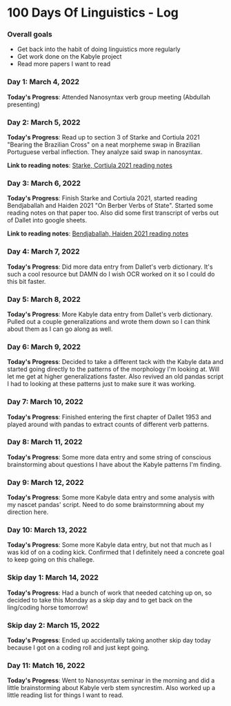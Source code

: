 # 100 Days Of Linguistics - Log

### Overall goals
- Get back into the habit of doing linguistics more regularly
- Get work done on the Kabyle project
- Read more papers I want to read

### Day 1: March 4, 2022 

**Today's Progress**: Attended Nanosyntax verb group meeting (Abdullah presenting)

### Day 2: March 5, 2022 

**Today's Progress**: Read up to section 3 of Starke and Cortiula 2021 "Bearing the Brazilian Cross" on a neat morpheme swap in Brazilian Portuguese verbal inflection. They analyze said swap in nanosyntax.

**Link to reading notes**: [Starke, Cortiula 2021 reading notes](https://github.com/nbbaier/Dendron/blob/968e7774168d1772fe5d2740da0c472f5da19f19/vault/reading.starke-cortiula-2021.md)

### Day 3: March 6, 2022

**Today's Progress**: Finish Starke and Cortiula 2021, started reading Bendjaballah and Haiden 2021 "On Berber Verbs of State". Started some reading notes on that paper too. Also did some first transcript of verbs out of Dallet into google sheets.

**Link to reading notes**: [Bendjaballah, Haiden 2021 reading notes](https://github.com/nbbaier/Dendron/blob/968e7774168d1772fe5d2740da0c472f5da19f19/vault/reading.bendjaballah-haiden-2021.md)

### Day 4: March 7, 2022

**Today's Progress**: Did more data entry from Dallet's verb dictionary. It's such a cool resource but DAMN do I wish OCR worked on it so I could do this bit faster.

### Day 5: March 8, 2022

**Today's Progress**: More Kabyle data entry from Dallet's verb dictionary. Pulled out a couple generalizations and wrote them down so I can think about them as I can go along as well.


### Day 6: March 9, 2022

**Today's Progress**: Decided to take a different tack with the Kabyle data and started going directly to the patterns of the morphology I'm looking at. Will let me get at higher generalizations faster. Also revived an old pandas script I had to looking at these patterns just to make sure it was working. 

### Day 7: March 10, 2022

**Today's Progress**: Finished entering the first chapter of Dallet 1953 and played around with pandas to extract counts of different verb patterns.


### Day 8: March 11, 2022

**Today's Progress**: Some more data entry and some string of conscious brainstorming about questions I have about the Kabyle patterns I'm finding. 


### Day 9: March 12, 2022

**Today's Progress**: Some more Kabyle data entry and some analysis with my nascet pandas' script. Need to do some brainstormning about my direction here.


### Day 10: March 13, 2022

**Today's Progress**: Some more Kabyle data entry, but not that much as I was kid of on a coding kick. Confirmed that I definitely need a concrete goal to keep going on this challege.

### Skip day 1: March 14, 2022

**Today's Progress**: Had a bunch of work that needed catching up on, so decided to take this Monday as a skip day and to get back on the ling/coding horse tomorrow! 

### Skip day 2: March 15, 2022
**Today's Progress**: Ended up accidentally taking another skip day today because I got on a coding roll and just kept going. 

### Day 11: Match 16, 2022

**Today's Progress**: Went to Nanosyntax seminar in the morning and did a little brainstorming about Kabyle verb stem syncrestim. Also worked up a little reading list for things I want to read. 

<!-- ### Day 11: 3/16/2022
### Day 12: 3/17/2022
### Day 13: 3/18/2022
### Day 14: 3/19/2022
### Day 15: 3/20/2022
### Day 16: 3/21/2022
### Day 17: 3/22/2022
### Day 18: 3/23/2022
### Day 19: 3/24/2022
### Day 20: 3/25/2022
### Day 21: 3/26/2022
### Day 22: 3/27/2022
### Day 23: 3/28/2022
### Day 24: 3/29/2022
### Day 25: 3/30/2022
### Day 26: 3/31/2022
### Day 27: 4/1/2022
### Day 28: 4/2/2022
### Day 29: 4/3/2022
### Day 30: 4/4/2022
### Day 31: 4/5/2022
### Day 32: 4/6/2022
### Day 33: 4/7/2022
### Day 34: 4/8/2022
### Day 35: 4/9/2022
### Day 36: 4/10/2022
### Day 37: 4/11/2022
### Day 38: 4/12/2022
### Day 39: 4/13/2022
### Day 40: 4/14/2022
### Day 41: 4/15/2022
### Day 42: 4/16/2022
### Day 43: 4/17/2022
### Day 44: 4/18/2022
### Day 45: 4/19/2022
### Day 46: 4/20/2022
### Day 47: 4/21/2022
### Day 48: 4/22/2022
### Day 49: 4/23/2022
### Day 50: 4/24/2022
### Day 51: 4/25/2022
### Day 52: 4/26/2022
### Day 53: 4/27/2022
### Day 54: 4/28/2022
### Day 55: 4/29/2022
### Day 56: 4/30/2022
### Day 57: 5/1/2022
### Day 58: 5/2/2022
### Day 59: 5/3/2022
### Day 60: 5/4/2022
### Day 61: 5/5/2022
### Day 62: 5/6/2022
### Day 63: 5/7/2022
### Day 64: 5/8/2022
### Day 65: 5/9/2022
### Day 66: 5/10/2022
### Day 67: 5/11/2022
### Day 68: 5/12/2022
### Day 69: 5/13/2022
### Day 70: 5/14/2022
### Day 71: 5/15/2022
### Day 72: 5/16/2022
### Day 73: 5/17/2022
### Day 74: 5/18/2022
### Day 75: 5/19/2022
### Day 76: 5/20/2022
### Day 77: 5/21/2022
### Day 78: 5/22/2022
### Day 79: 5/23/2022
### Day 80: 5/24/2022
### Day 81: 5/25/2022
### Day 82: 5/26/2022
### Day 83: 5/27/2022
### Day 84: 5/28/2022
### Day 85: 5/29/2022
### Day 86: 5/30/2022
### Day 87: 5/31/2022
### Day 88: 6/1/2022
### Day 89: 6/2/2022
### Day 90: 6/3/2022
### Day 91: 6/4/2022
### Day 92: 6/5/2022
### Day 93: 6/6/2022
### Day 94: 6/7/2022
### Day 95: 6/8/2022
### Day 96: 6/9/2022
### Day 97: 6/10/2022
### Day 98: 6/11/2022
### Day 99: 6/12/2022
### Day 100: 6/13/2022 -->

